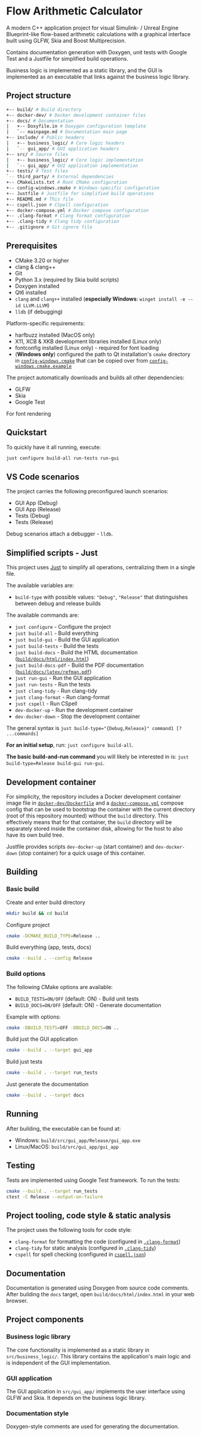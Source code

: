 # Flow Arithmetic Calculator

A modern C++ application project for visual Simulink- / Unreal Engine Blueprint-like flow-based arithmetic calculations with a graphical interface built using GLFW, Skia and Boost Multiprecision.

Contains documentation generation with Doxygen, unit tests with Google Test and a Justfile for simplified build operations.

Business logic is implemented as a static library, and the GUI is implemented as an executable that links against the business logic library.

## Project structure

```bash
+-- build/ # Build directory
+-- docker-dev/ # Docker development container files
+-- docs/ # Documentation
|   +-- Doxyfile.in # Doxygen configuration template
|   `-- mainpage.md # Documentation main page
+-- include/ # Public headers
|   +-- business_logic/ # Core logic headers
|   `-- gui_app/ # GUI application headers
+-- src/ # Source files
|   +-- business_logic/ # Core logic implementation
|   `-- gui_app/ # GUI application implementation
+-- tests/ # Test files
`-- third_party/ # External dependencies
+-- CMakeLists.txt # Root CMake configuration
+-- config-windows.cmake # Windows-specific configuration
+-- Justfile # Justfile for simplified build operations
+-- README.md # This file
+-- cspell.json # CSpell configuration
+-- docker-compose.yml # Docker compose configuration
+-- .clang-format # Clang format configuration
+-- .clang-tidy # Clang tidy configuration
+-- .gitignore # Git ignore file
```

## Prerequisites

- CMake 3.20 or higher
- clang & clang++
- Git
- Python 3.x (required by Skia build scripts)
- Doxygen installed
- Qt6 installed
- `clang` and `clang++` installed (**especially Windows**: `winget install -e --id LLVM.LLVM`)
- `lldb` (if debugging)

Platform-specific requirements:

- harfbuzz installed (MacOS only)
- X11, XCB & XKB development libraries installed (Linux only)
- fontconfig installed (Linux only) - required for font loading
- (**Windows only**) configured the path to Qt installation's `cmake` directory in [`config-windows.cmake`](/config-windows.cmake) that can be copied over from [`config-windows.cmake.example`](/config-windows.cmake.example)

The project automatically downloads and builds all other dependencies:

- GLFW
- Skia
- Google Test

For font rendering

## Quickstart

To quickly have it all running, execute:

```bash
just configure build-all run-tests run-gui
```

## VS Code scenarios

The project carries the following preconfigured launch scenarios:

- GUI App (Debug)
- GUI App (Release)
- Tests (Debug)
- Tests (Release)

Debug scenarios attach a debugger - `lldb`.

## Simplified scripts - Just

This project uses [Just](https://github.com/casey/just) to simplify all operations, centralizing them in a single file.

The available variables are:

- `build-type` with possible values: `"Debug"`, `"Release"` that distinguishes between debug and release builds

The available commands are:

- `just configure` - Configure the project
- `just build-all` - Build everything
- `just build-gui` - Build the GUI application
- `just build-tests` - Build the tests
- `just build-docs` - Build the HTML documentation ([`build/docs/html/index.html`](build/docs/html/index.html))
- `just build-docs-pdf` - Build the PDF documentation ([`build/docs/latex/refman.pdf`](/build/docs/latex/refman.pdf))
- `just run-gui` - Run the GUI application
- `just run-tests` - Run the tests
- `just clang-tidy` - Run clang-tidy
- `just clang-format` - Run clang-format
- `just cspell` - Run CSpell
- `dev-docker-up` - Run the development container
- `dev-docker-down` - Stop the development container

The general syntax is `just build-type="{Debug,Release}" command1 [? ...commands]`

**For an initial setup**, run: `just configure build-all`.

**The basic build-and-run command** you will likely be interested in is: `just build-type=Release build-gui run-gui`.

## Development container

For simplicity, the repository includes a Docker development container image file in [`docker-dev/Dockerfile`](/docker-dev/Dockerfile) and a [`docker-compose.yml`](/docker-compose.yml) compose config that can be used to bootstrap the container with the current directory (root of this repository mounted) without the `build` directory. This effectively means that for that container, the `build` directory will be separately stored inside the container disk, allowing for the host to also have its own build tree.

Justfile provides scripts `dev-docker-up` (start container) and `dev-docker-down` (stop container) for a quick usage of this container.

## Building

### Basic build

Create and enter build directory

```bash
mkdir build && cd build
```

Configure project

```bash
cmake -DCMAKE_BUILD_TYPE=Release ..
```

Build everything (app, tests, docs)

```bash
cmake --build . --config Release
```

### Build options

The following CMake options are available:

- `BUILD_TESTS=ON/OFF` (default: ON) - Build unit tests
- `BUILD_DOCS=ON/OFF` (default: ON) - Generate documentation

Example with options:

```bash
cmake -DBUILD_TESTS=OFF -DBUILD_DOCS=ON ..
```

Build just the GUI application

```bash
cmake --build . --target gui_app
```

Build just tests

```bash
cmake --build . --target run_tests
```

Just generate the documentation

```bash
cmake --build . --target docs
```

## Running

After building, the executable can be found at:

- Windows: `build/src/gui_app/Release/gui_app.exe`
- Linux/MacOS: `build/src/gui_app/gui_app`

## Testing

Tests are implemented using Google Test framework. To run the tests:

```bash
cmake --build . --target run_tests
ctest -C Release --output-on-failure
```

## Project tooling, code style & static analysis

The project uses the following tools for code style:

- `clang-format` for formatting the code (configured in [`.clang-format`](.clang-format))
- `clang-tidy` for static analysis (configured in [`.clang-tidy`](.clang-tidy))
- `cspell` for spell checking (configured in [`cspell.json`](cspell.json))

## Documentation

Documentation is generated using Doxygen from source code comments. After building the `docs` target, open `build/docs/html/index.html` in your web browser.

## Project components

### Business logic library

The core functionality is implemented as a static library in `src/business_logic/`. This library contains the application's main logic and is independent of the GUI implementation.

### GUI application

The GUI application in `src/gui_app/` implements the user interface using GLFW and Skia. It depends on the business logic library.

### Documentation style

Doxygen-style comments are used for generating the documentation.
